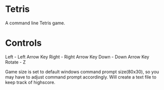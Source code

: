 # Tetris

A command line Tetris game. 

# Controls
Left - Left Arrow Key
Right - Right Arrow Key
Down - Down Arrow Key
Rotate - Z

Game size is set to default windows command prompt size(80x30), so you may have to adjust command prompt accordingly. Will create a text file to keep track of highscore.
